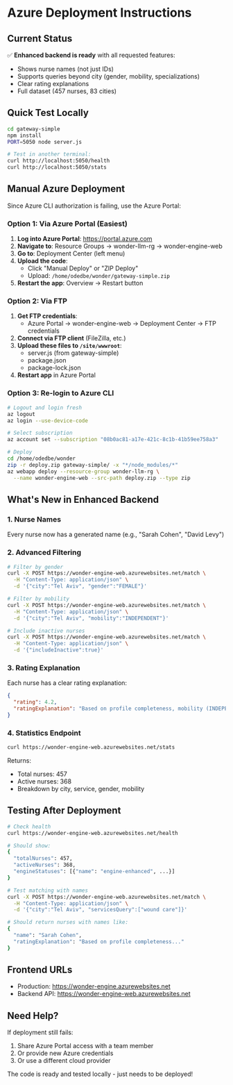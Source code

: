 # Azure Deployment Instructions

## Current Status
✅ **Enhanced backend is ready** with all requested features:
- Shows nurse names (not just IDs)
- Supports queries beyond city (gender, mobility, specializations)
- Clear rating explanations
- Full dataset (457 nurses, 83 cities)

## Quick Test Locally
```bash
cd gateway-simple
npm install
PORT=5050 node server.js

# Test in another terminal:
curl http://localhost:5050/health
curl http://localhost:5050/stats
```

## Manual Azure Deployment

Since Azure CLI authorization is failing, use the Azure Portal:

### Option 1: Via Azure Portal (Easiest)

1. **Log into Azure Portal**: https://portal.azure.com
2. **Navigate to**: Resource Groups → wonder-llm-rg → wonder-engine-web
3. **Go to**: Deployment Center (left menu)
4. **Upload the code**:
   - Click "Manual Deploy" or "ZIP Deploy"
   - Upload: `/home/odedbe/wonder/gateway-simple.zip`
5. **Restart the app**: Overview → Restart button

### Option 2: Via FTP

1. **Get FTP credentials**:
   - Azure Portal → wonder-engine-web → Deployment Center → FTP credentials
2. **Connect via FTP client** (FileZilla, etc.)
3. **Upload these files to `/site/wwwroot`**:
   - server.js (from gateway-simple)
   - package.json
   - package-lock.json
4. **Restart app** in Azure Portal

### Option 3: Re-login to Azure CLI

```bash
# Logout and login fresh
az logout
az login --use-device-code

# Select subscription
az account set --subscription "08b0ac81-a17e-421c-8c1b-41b59ee758a3"

# Deploy
cd /home/odedbe/wonder
zip -r deploy.zip gateway-simple/ -x "*/node_modules/*"
az webapp deploy --resource-group wonder-llm-rg \
  --name wonder-engine-web --src-path deploy.zip --type zip
```

## What's New in Enhanced Backend

### 1. Nurse Names
Every nurse now has a generated name (e.g., "Sarah Cohen", "David Levy")

### 2. Advanced Filtering
```bash
# Filter by gender
curl -X POST https://wonder-engine-web.azurewebsites.net/match \
  -H "Content-Type: application/json" \
  -d '{"city":"Tel Aviv", "gender":"FEMALE"}'

# Filter by mobility
curl -X POST https://wonder-engine-web.azurewebsites.net/match \
  -H "Content-Type: application/json" \
  -d '{"city":"Tel Aviv", "mobility":"INDEPENDENT"}'

# Include inactive nurses
curl -X POST https://wonder-engine-web.azurewebsites.net/match \
  -H "Content-Type: application/json" \
  -d '{"includeInactive":true}'
```

### 3. Rating Explanation
Each nurse has a clear rating explanation:
```json
{
  "rating": 4.2,
  "ratingExplanation": "Based on profile completeness, mobility (INDEPENDENT), and 3 specializations"
}
```

### 4. Statistics Endpoint
```bash
curl https://wonder-engine-web.azurewebsites.net/stats
```
Returns:
- Total nurses: 457
- Active nurses: 368
- Breakdown by city, service, gender, mobility

## Testing After Deployment

```bash
# Check health
curl https://wonder-engine-web.azurewebsites.net/health

# Should show:
{
  "totalNurses": 457,
  "activeNurses": 368,
  "engineStatuses": [{"name": "engine-enhanced", ...}]
}

# Test matching with names
curl -X POST https://wonder-engine-web.azurewebsites.net/match \
  -H "Content-Type: application/json" \
  -d '{"city":"Tel Aviv", "servicesQuery":["wound care"]}'

# Should return nurses with names like:
{
  "name": "Sarah Cohen",
  "ratingExplanation": "Based on profile completeness..."
}
```

## Frontend URLs
- Production: https://wonder-engine.azurewebsites.net
- Backend API: https://wonder-engine-web.azurewebsites.net

## Need Help?

If deployment still fails:
1. Share Azure Portal access with a team member
2. Or provide new Azure credentials
3. Or use a different cloud provider

The code is ready and tested locally - just needs to be deployed!
